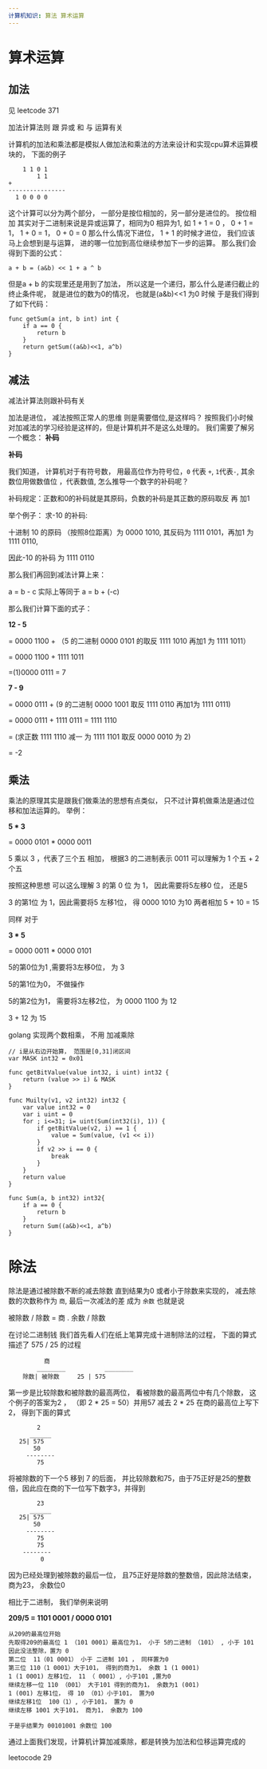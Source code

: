 ```yaml
---
计算机知识: 算法 算术运算
---
```


# 算术运算

## 加法

见 leetcode 371

加法计算法则 跟 异或 和 与 运算有关

计算机的加法和乘法都是模拟人做加法和乘法的方法来设计和实现cpu算术运算模块的， 下面的例子

```text
    1 1 0 1
        1 1
+
----------------
  1 0 0 0 0
```

这个计算可以分为两个部分， 一部分是按位相加的，另一部分是进位的。 按位相加 其实对于二进制来说是异或运算了，相同为0 相异为1, 如 1 + 1 = 0 ， 0 + 1 = 1， 1 + 0 = 1， 0 + 0 = 0 那么什么情况下进位， 1 + 1 的时候才进位， 我们应该马上会想到是与运算， 进的哪一位加到高位继续参加下一步的运算。 那么我们会得到下面的公式：

`a + b = (a&b) << 1 + a ^ b`

但是a + b 的实现里还是用到了加法， 所以这是一个递归，那么什么是递归截止的终止条件呢， 就是进位的数为0的情况， 也就是\(a&b\)&lt;&lt;1 为0 时候 于是我们得到了如下代码：

```text
func getSum(a int, b int) int {
    if a == 0 {
        return b
    }
    return getSum((a&b)<<1, a^b)
}
```

## 减法

减法计算法则跟补码有关

加法是进位， 减法按照正常人的思维 则是需要借位,是这样吗？ 按照我们小时候对加减法的学习经验是这样的，但是计算机并不是这么处理的。 我们需要了解另一个概念： **补码**

**补码** 

我们知道， 计算机对于有符号数， 用最高位作为符号位，`0` 代表 `+`, `1`代表`-`, 其余数位用做数值位 ，代表数值, 怎么推导一个数字的补码呢？ 

补码规定：正数和0的补码就是其原码，负数的补码是其正数的原码取反 再 加1 

举个例子： 求-10 的补码: 

十进制 10 的原码 （按照8位距离）为 0000 1010, 其反码为 1111 0101，再加1 为 1111 0110, 

因此-10 的补码 为 1111 0110 

那么我们再回到减法计算上来： 

a = b - c 实际上等同于 a = b + \(-c\) 

那么我们计算下面的式子：

**12 - 5** 

= 0000 1100 + （5 的二进制 0000 0101 的取反 1111 1010 再加1 为 1111 1011） 

= 0000 1100 + 1111 1011 

=\(1\)0000 0111 = 7



**7 - 9**

= 0000 0111 + \(9 的二进制 0000 1001 取反 1111 0110 再加1为 1111 0111\) 

= 0000 0111 + 1111 0111 = 1111 1110 

= \(求正数 1111 1110 减一 为 1111 1101 取反 0000 0010 为 2\) 

= -2

## 乘法

乘法的原理其实是跟我们做乘法的思想有点类似， 只不过计算机做乘法是通过位移和加法运算的。 举例：

**5 \* 3**

= 0000 0101 \* 0000 0011

5 乘以 3 ，代表了三个五 相加， 根据3 的二进制表示 0011 可以理解为 1 个五 + 2个五 

按照这种思想 可以这么理解 3 的第 0 位 为 1， 因此需要将5左移0 位， 还是5   

3 的第1位 为 1，因此需要将5 左移1位， 得 0000 1010 为10 两者相加 5 + 10 = 15

同样 对于

**3 \* 5**

= 0000 0011  \* 0000 0101

5的第0位为1 ,需要将3左移0位， 为 3

5的第1位为0， 不做操作

5的第2位为1， 需要将3左移2位， 为 0000 1100 为 12

3 + 12 为 15

golang 实现两个数相乘， 不用 加减乘除

```text
// i是从右边开始算， 范围是[0,31]闭区间
var MASK int32 = 0x01

func getBitValue(value int32, i uint) int32 {
    return (value >> i) & MASK
}

func Muilty(v1, v2 int32) int32 {
    var value int32 = 0
    var i uint = 0
    for ; i<=31; i= uint(Sum(int32(i), 1)) {
        if getBitValue(v2, i) == 1 {
            value = Sum(value, (v1 << i))
        }
        if v2 >> i == 0 {
            break
        }
    }
    return value
}

func Sum(a, b int32) int32{
    if a == 0 {
        return b
    }
    return Sum((a&b)<<1, a^b)
}
```

# 除法
除法是通过被除数不断的减去除数 直到结果为0 或者小于除数来实现的， 减去除数的次数称作为 `商`, 最后一次减法的差 成为 `余数` 也就是说 

被除数 / 除数 = 商 . 余数 / 除数

在讨论二进制钱 我们首先看人们在纸上笔算完成十进制除法的过程， 下面的算式 描述了 575 / 25 的过程

```
		  商
		________		   ________
	除数| 被除数		25 | 575

``` 

第一步是比较除数和被除数的最高两位， 看被除数的最高两位中有几个除数， 这个例子的答案为2  ， （即 2 \* 25 = 50）并用57 减去 2 \* 25 在商的最高位上写下2， 得到下面的算式

```
		2
	  ______
   25| 575
	   50
	 --------
		75
```

将被除数的下一个5 移到 7 的后面， 并比较除数和75，由于75正好是25的整数倍，因此应在商的下一位写下数字3，并得到

```
		23
	  ______
   25| 575
	   50
	 --------
		75
		75
	--------
	     0
```

因为已经处理到被除数的最后一位， 且75正好是除数的整数倍，因此除法结束，商为23， 余数位0

相比于二进制， 我们举例来说明

**209/5 = 1101 0001 / 0000 0101**

```
从209的最高位开始
先取得209的最高位 1 （101 0001）最高位为1， 小于 5的二进制 （101） , 小于 101 因此没法整除，置为 0
第二位  11（01 0001） 小于 二进制 101 ， 同样置为0
第三位 110（1 0001）大于101， 得到的商为1， 余数 1 (1 0001)
1 (1 0001) 左移1位， 11 （ 0001）, 小于101 ,置为0
继续左移一位 110 （001） 大于101 得到的商为1， 余数为1 (001)
1 (001) 左移1位， 得 10 （01）小于101， 置为0
继续左移1位  100（1）, 小于101， 置为 0
继续左移 1001 大于101， 商为1， 余数为 100

于是乎结果为 00101001 余数位 100

```

通过上面我们发现，计算机计算加减乘除，都是转换为加法和位移运算完成的

leetocode 29



















